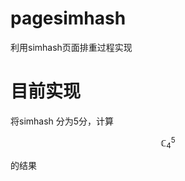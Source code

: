 # pagesimhash
利用simhash页面排重过程实现

# 目前实现
将simhash 分为5分，计算
```math
\mathbb{C}_{4}^{5}\textrm{}
```
的结果

